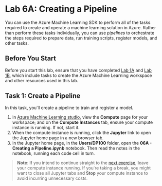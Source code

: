 # Lab 6A: Creating a Pipeline

You can use the Azure Machine Learning SDK to perform all of the tasks required to create and operate a machine learning solution in Azure. Rather than perform these tasks individually, you can use *pipelines* to orchestrate the steps required to prepare data, run training scripts, register models, and other tasks.

## Before You Start

Before you start this lab, ensure that you have completed [Lab 1A](Lab01A.md) and [Lab 1B](Lab01B.md), which include tasks to create the Azure Machine Learning workspace and other resources used in this lab.

## Task 1: Create a Pipeline

In this task, you'll create a pipeline to train and register a model.

1. In [Azure Machine Learning studio](https://ml.azure.com), view the **Compute** page for your workspace; and on the **Compute Instances** tab, ensure your compute instance is running. If not, start it.
2. When the compute instance is running, click the **Jupyter** link to open the Jupyter home page in a new browser tab.
3. In the Jupyter home page, in the **Users/DP100** folder, open the **06A - Creating a Pipeline.ipynb** notebook. Then read the notes in the notebook, running each code cell in turn.

> **Note**: If you intend to continue straight to the [next exercise](Lab06B.md), leave your compute instance running. If you're taking a break, you might want to close all Jupyter tabs and **Stop** your compute instance to avoid incurring unnecessary costs.
